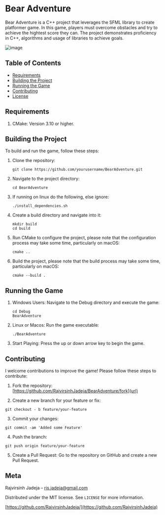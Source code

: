 # Bear Adventure

Bear Adventure is a C++ project that leverages the SFML library to create platformer game. In this game, players must overcome obstacles and try to achieve the hightest score they can. The project demonstrates proficiency in C++, algorithms and usage of libraries to achieve goals.

![image](https://github.com/user-attachments/assets/b624940a-8622-43f8-a7f1-b240f9fdc2ac)


## Table of Contents
- [Requirements](#Requirements)
- [Building the Project](#building-the-project)
- [Running the Game](#running-the-game)
- [Contributing](#contributing)
- [License](#license)

## Requirements

1. CMake: Version 3.10 or higher.

## Building the Project
To build and run the game, follow these steps:

1. Clone the repository:

    ```
    git clone https://github.com/yourusername/BearAdventure.git
    ```

2. Navigate to the project directory:

    ```
    cd BearAdventure
    ```

3. If running on linux do the following, else ignore:

   ```
   ./install_dependencies.sh
   ```

4. Create a build directory and navigate into it:

    ```
    mkdir build
    cd build
    ```

5. Run CMake to configure the project, please note that the configuration process may take some time, particularly on macOS:

    ```
    cmake ..
    ```

6. Build the project, please note that the build process may take some time, particularly on macOS:

    ```
    cmake --build .
    ```

## Running the Game
1. Windows Users: Navigate to the Debug directory and execute the game:

    ```
    cd Debug
    BearAdventure
    ```

2. Linux or Macos: Run the game executable:

    ```
    ./BearAdventure
    ```
    
3. Start Playing: Press the up or down arrow key to begin the game.

## Contributing

I welcome contributions to improve the game! Please follow these steps to contribute:

1. Fork the repository: [https://github.com/RajvirsinhJadeja/BearAdventure/fork](url)

2. Create a new branch for your feature or fix:

```
git checkout - b feature/your-feature
```

3. Commit your changes:

```
git commit -am 'Added some Feature'
```

4. Push the branch:

```
git push origin feature/your-feature
```

5. Create a Pull Request: Go to the repository on GitHub and create a new Pull Request.

## Meta

Rajvirsinh Jadeja – rjs.jadeja@gmail.com

Distributed under the MIT license. See `LICENSE` for more information.

[https://github.com/RajvirsinhJadeja/](https://github.com/RajvirsinhJadeja)

